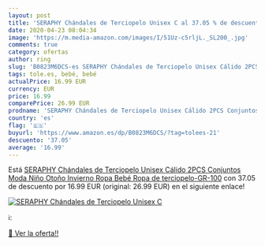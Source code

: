 ```yaml
---
layout: post
title: 'SERAPHY Chándales de Terciopelo Unisex C al 37.05 % de descuento'
date: 2020-04-23 08:04:34
image: 'https://m.media-amazon.com/images/I/51Uz-c5rljL._SL200_.jpg'
comments: true
category: ofertas
author: ring
slug: 'B0823M6DCS-es SERAPHY Chándales de Terciopelo Unisex Cálido 2PCS...'
tags: tole.es, bebé, bebé
actualPrice: 16.99 EUR
currency: EUR
price: 16.99
comparePrice: 26.99 EUR
prodname: 'SERAPHY Chándales de Terciopelo Unisex Cálido 2PCS Conjuntos Moda Niño Otoño Invierno Ropa Bebé Ropa de terciopelo-GR-100'
country: 'es'
flag: '🇪🇸'
buyurl: 'https://www.amazon.es/dp/B0823M6DCS/?tag=tolees-21'
descuento: '37.05'
average: '16.99'
---
```


Está [SERAPHY Chándales de Terciopelo Unisex Cálido 2PCS Conjuntos Moda Niño Otoño Invierno Ropa Bebé Ropa de terciopelo-GR-100](https://www.amazon.es/dp/B0823M6DCS/?tag=tolees-21) con 37.05 de descuento por 16.99 EUR (original: 26.99 EUR) en el siguiente enlace!

[![SERAPHY Chándales de Terciopelo Unisex C](https://m.media-amazon.com/images/I/51Uz-c5rljL._SL200_.jpg)](https://www.amazon.es/dp/B0823M6DCS/?tag=tolees-21)

ℹ️:


[🛒 Ver la oferta!!](https://www.amazon.es/dp/B0823M6DCS/?tag=tolees-21)
